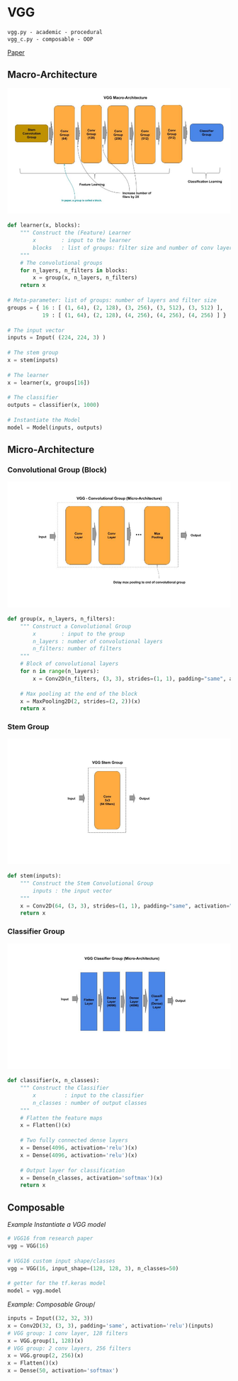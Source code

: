 
# VGG

    vgg.py - academic - procedural
    vgg_c.py - composable - OOP

[Paper](https://arxiv.org/pdf/1409.1556.pdf)

## Macro-Architecture

<img src='macro.jpg'>

```python
def learner(x, blocks):
    """ Construct the (Feature) Learner
        x        : input to the learner
        blocks   : list of groups: filter size and number of conv layers
    """
    # The convolutional groups
    for n_layers, n_filters in blocks:
        x = group(x, n_layers, n_filters)
    return x
    
# Meta-parameter: list of groups: number of layers and filter size
groups = { 16 : [ (1, 64), (2, 128), (3, 256), (3, 512), (3, 512) ],          # VGG16
           19 : [ (1, 64), (2, 128), (4, 256), (4, 256), (4, 256) ] }         # VGG19

# The input vector
inputs = Input( (224, 224, 3) )

# The stem group
x = stem(inputs)

# The learner
x = learner(x, groups[16])

# The classifier
outputs = classifier(x, 1000)

# Instantiate the Model
model = Model(inputs, outputs)
```

## Micro-Architecture 

### Convolutional Group (Block)

<img src='micro-conv.jpg'>

```python
def group(x, n_layers, n_filters):
    """ Construct a Convolutional Group
        x        : input to the group
        n_layers : number of convolutional layers
        n_filters: number of filters
    """
    # Block of convolutional layers
    for n in range(n_layers):
        x = Conv2D(n_filters, (3, 3), strides=(1, 1), padding="same", activation="relu")(x)
        
    # Max pooling at the end of the block
    x = MaxPooling2D(2, strides=(2, 2))(x)
    return x
```

### Stem Group

<img src='stem.jpg'>

```python
def stem(inputs):
    """ Construct the Stem Convolutional Group
        inputs : the input vector
    """
    x = Conv2D(64, (3, 3), strides=(1, 1), padding="same", activation="relu")(inputs)
    return x
```

### Classifier Group

<img src='classifier.jpg'>

```python
def classifier(x, n_classes):
    """ Construct the Classifier
        x         : input to the classifier
        n_classes : number of output classes
    """
    # Flatten the feature maps
    x = Flatten()(x)
    
    # Two fully connected dense layers
    x = Dense(4096, activation='relu')(x)
    x = Dense(4096, activation='relu')(x)

    # Output layer for classification 
    x = Dense(n_classes, activation='softmax')(x)
    return x
```

## Composable

*Example Instantiate a VGG model*

```python
# VGG16 from research paper
vgg = VGG(16)

# VGG16 custom input shape/classes
vgg = VGG(16, input_shape=(128, 128, 3), n_classes=50)

# getter for the tf.keras model
model = vgg.model
```

*Example: Composable Group*/

```python
inputs = Input((32, 32, 3))
x = Conv2D(32, (3, 3), padding='same', activation='relu')(inputs)
# VGG group: 1 conv layer, 128 filters
x = VGG.group(1, 128)(x)
# VGG group: 2 conv layers, 256 filters
x = VGG.group(2, 256)(x)
x = Flatten()(x)
x = Dense(50, activation='softmax')
```

